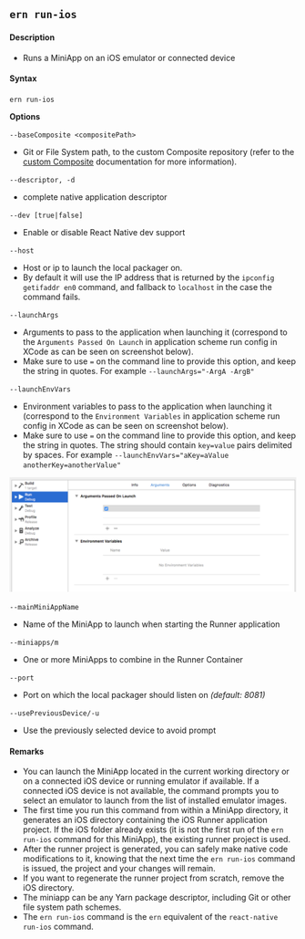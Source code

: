## `ern run-ios`

#### Description

* Runs a MiniApp on an iOS emulator or connected device  

#### Syntax

`ern run-ios`

**Options**  

`--baseComposite <compositePath>`
* Git or File System path, to the custom Composite repository (refer to the [custom  Composite] documentation for more information).

`--descriptor, -d`
* complete native application descriptor

`--dev [true|false]`
* Enable or disable React Native dev support

`--host`
* Host or ip to launch the local packager on.
* By default it will use the IP address that is returned by the `ipconfig getifaddr en0` command, and fallback to `localhost` in the case the command fails.

 `--launchArgs` 
* Arguments to pass to the application when launching it (correspond to the `Arguments Passed On Launch` in application scheme run config in XCode as can be seen on screenshot below).
* Make sure to use `=` on the command line to provide this option, and keep the string in quotes. For example `--launchArgs="-ArgA -ArgB"`

`--launchEnvVars`
* Environment variables to pass to the application when launching it (correspond to the `Environment Variables` in application scheme run config in XCode as can be seen on screenshot below).
* Make sure to use `=` on the command line to provide this option, and keep the string in quotes. The string should contain `key=value` pairs delimited by spaces. For example `--launchEnvVars="aKey=aValue anotherKey=anotherValue"`

![xcode scheme run](../images/xcode-scheme-run.png)
 
`--mainMiniAppName`
* Name of the MiniApp to launch when starting the Runner application

`--miniapps/m`
* One or more MiniApps to combine in the Runner Container

`--port`
* Port on which the local packager should listen on *(default: 8081)*

`--usePreviousDevice/-u`
* Use the previously selected device to avoid prompt

#### Remarks

* You can launch the MiniApp located in the current working directory or on a connected iOS device or running emulator if available. If a connected iOS device is not available, the command prompts you to select an emulator to launch from the list of installed emulator images.  
* The first time you run this command from within a MiniApp directory, it generates an iOS directory containing the iOS Runner application project. If the iOS folder already exists (it is not the first run of the `ern run-ios` command for this MiniApp), the existing runner project is used.  
* After the runner project is generated, you can safely make native code modifications to it, knowing that the next time the `ern run-ios` command is issued, the project and your changes will remain.  
* If you want to regenerate the runner project from scratch, remove the iOS directory.  
* The miniapp can be any Yarn package descriptor, including Git or other file system path schemes.  
* The `ern run-ios` command is the `ern` equivalent of the `react-native run-ios` command.

[custom Composite]: ./platform-parts/composite/index.md
